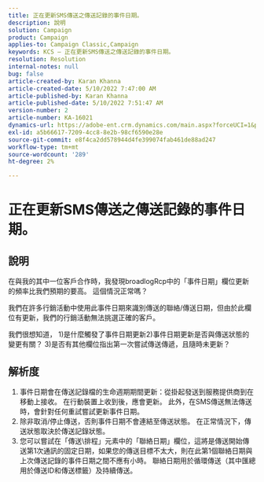 ```yaml
---
title: 正在更新SMS傳送之傳送記錄的事件日期。
description: 說明
solution: Campaign
product: Campaign
applies-to: Campaign Classic,Campaign
keywords: KCS — 正在更新SMS傳送之傳送記錄的事件日期。
resolution: Resolution
internal-notes: null
bug: false
article-created-by: Karan Khanna
article-created-date: 5/10/2022 7:47:00 AM
article-published-by: Karan Khanna
article-published-date: 5/10/2022 7:51:47 AM
version-number: 2
article-number: KA-16021
dynamics-url: https://adobe-ent.crm.dynamics.com/main.aspx?forceUCI=1&pagetype=entityrecord&etn=knowledgearticle&id=bdef875e-35d0-ec11-a7b5-00224809c556
exl-id: a5b66617-7209-4cc8-8e2b-98cf6590e28e
source-git-commit: e8f4ca2dd578944d4fe399074fab461de88ad247
workflow-type: tm+mt
source-wordcount: '289'
ht-degree: 2%

---
```


# 正在更新SMS傳送之傳送記錄的事件日期。

## 說明


在與我的其中一位客戶合作時，我發現broadlogRcp中的「事件日期」欄位更新的頻率比我們預期的要高。 這個情況正常嗎？

我們在許多行銷活動中使用此事件日期來識別傳送的聯絡/傳送日期，但由於此欄位有更新，我們的行銷活動無法挑選正確的客戶。

我們很想知道， 1)是什麼觸發了事件日期更新2)事件日期更新是否與傳送狀態的變更有關？
3)是否有其他欄位指出第一次嘗試傳送傳遞，且隨時未更新？


## 解析度


1. 事件日期會在傳送記錄檔的生命週期期間更新：從掛起發送到服務提供商到在移動上接收。 在行動裝置上收到後，應會更新。 此外，在SMS傳送無法傳送時，會針對任何重試嘗試更新事件日期。
2. 除非取消/停止傳送，否則事件日期不會連結至傳送狀態。 在正常情況下，傳送狀態取決於傳送記錄狀態。
3. 您可以嘗試在「傳送\排程」元素中的「聯絡日期」欄位，這將是傳送開始傳送第1次通訊的固定日期，如果您的傳送目標不太大，則在此第1個聯絡日期與上次傳送記錄的事件日期之間不應有小時。 聯絡日期用於循環傳送（其中匯總用於傳送ID和傳送標籤）及持續傳送。
